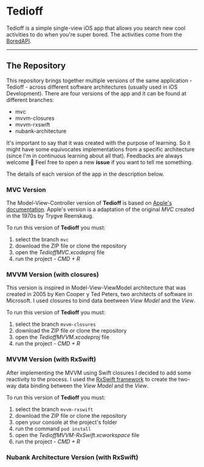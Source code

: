 # Tedioff
Tedioff is a simple single-view iOS app that allows you search new cool activities to do when you're super bored. The activities come from the [BoredAPI](https://www.boredapi.com/).

---

## The Repository
This repository brings together multiple versions of the same application - Tedioff - across different software architectures (usually used in iOS Development). There are four versions of the app and it can be found at different branches:
- mvc
- mvvm-closures
- mvvm-rxswift
- nubank-architecture

It's important to say that it was created with the purpose of learning. So it might have some equivocates implementations from a specific architecture (since I'm in continuous learning about all that). Feedbacks are always welcome 💜 Feel free to open a new **issue** if you want to tell me something.

The details of each version of the app in the description below.

### MVC Version
The Model-View-Controller version of **Tedioff** is based on [Apple's documentation](https://developer.apple.com/library/archive/documentation/General/Conceptual/CocoaEncyclopedia/Model-View-Controller/Model-View-Controller.html). Apple's version is a adaptation of the original _MVC_ created in the 1970s by Trygve Reenskaug.

To run this version of **Tedioff** you must:
1. select the branch `mvc`
1. download the ZIP file or clone the repository
1. open the *TedioffMVC.xcodeproj* file
1. run the project - *CMD + R*

### MVVM Version (with closures)
This version is inspired in Model-View-ViewModel architecture that was created in 2005 by Ken Cooper y Ted Peters, two architects of software in Microsoft. I used closures to bind data beetween _View Model_ and the _View_.

To run this version of **Tedioff** you must:
1. select the branch `mvvm-closures`
1. download the ZIP file or clone the repository
1. open the *TedioffMVVM.xcodeproj* file
1. run the project - *CMD + R*

### MVVM Version (with RxSwift)
After implementing the MVVM using Swift closures I decided to add some reactivity to the process. I used the [RxSwift framework](https://github.com/ReactiveX/RxSwift) to create the two-way data binding between the _View Model_ and the _View_.

To run this version of **Tedioff** you must:
1. select the branch `mvvm-rxswift`
1. download the ZIP file or clone the repository
1. open your console at the project's folder
1. run the command `pod install`
1. open the *TedioffMVVM-RxSwift.xcworkspace* file
1. run the project - *CMD + R*

### Nubank Architecture Version (with RxSwift)



